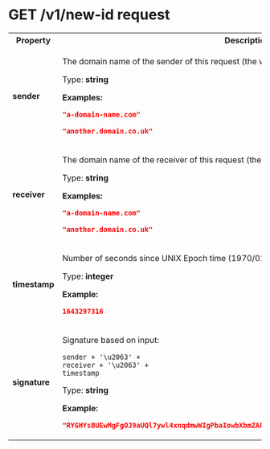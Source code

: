 # GET /v1/new-id request

<table>

<tr>
    <th> Property </th>
    <th> Description </th>
</tr>

<tr>
<td>
<b>sender</b>
</td>
<td>

The domain name of the sender of this request (the website domain)

Type: **string**

**Examples:** 

```json
"a-domain-name.com"
```

```json
"another.domain.co.uk"
```

</td>
</tr>

<tr>
<td>
<b>receiver</b>
</td>
<td>

The domain name of the receiver of this request (the operator domain name)

Type: **string**

**Examples:** 

```json
"a-domain-name.com"
```

```json
"another.domain.co.uk"
```

</td>
</tr>

<tr>
<td>
<b>timestamp</b>
</td>
<td>

Number of seconds since UNIX Epoch time (1970/01/01 00:00:00)

Type: **integer**

**Example:** 

```json
1643297316
```

</td>
</tr>

<tr>
<td>
<b>signature</b>
</td>
<td>

Signature based on input:
```
sender + '\u2063' +
receiver + '\u2063' +
timestamp
```

Type: **string**

**Example:** 

```json
"RYGHYsBUEwMgFgOJ9aUQl7ywl4xnqdmwWIgPbaIowbXbmZAFKLa7mcBJQuWh1wEskpu57SHn2mmCF6V5+cESgw=="
```

</td>
</tr>

</table>

